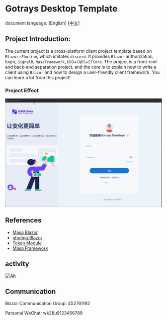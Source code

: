 # Gotrays Desktop Template

document language: [English] [[中文](README.md)]

## Project Introduction:

The current project is a cross-platform client project template based on `Blazor`+`Photino`, which imitates `discord`. It provides `Blazor` authorization, login, `SignalR`, `MasaFramework`, `DDD`+`CQRS`+`EFCore`. The project is a front-end and back-end separation project, and the core is to explain how to write a client using `Blazor` and how to design a user-friendly client framework. You can learn a lot from this project!

### Project Effect

![](/img/1.gif)

## References

- [Masa Blazor](https://www.masastack.com/blazor)
- [photino.Blazor](https://github.com/tryphotino/photino.Blazor)
- [Token Module](https://github.com/239573049/token-module)
- [Masa Framework](https://docs.masastack.com/framework/concepts/overview)

## activity

![Alt](https://repobeats.axiom.co/api/embed/786db717da2f7e94a92df23254e9b081128b91a1.svg "Repobeats analytics image")

## Communication

Blazor Communication Group: 452761192

Personal WeChat: wk28u9123456789
